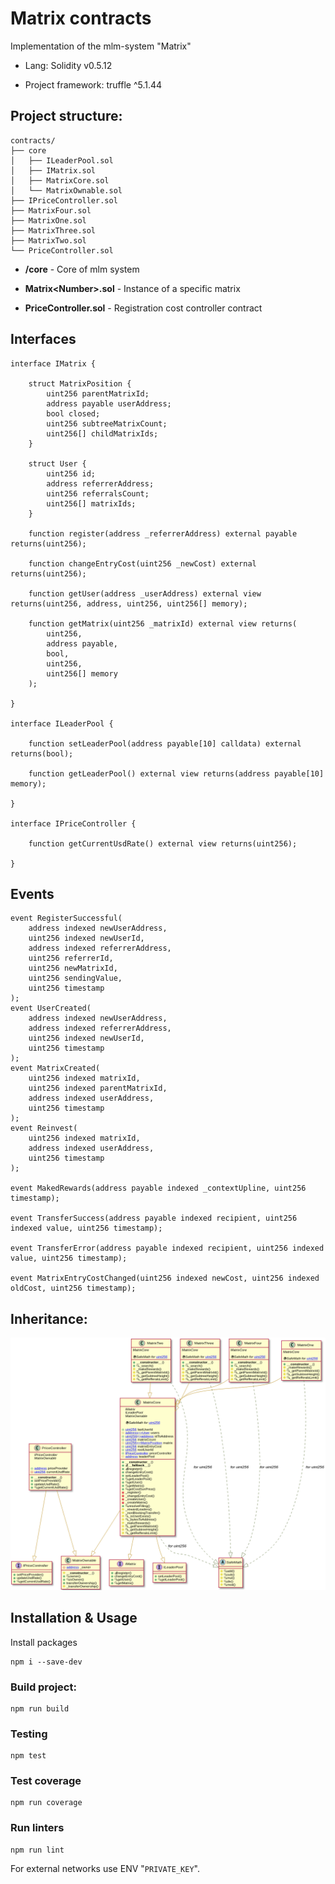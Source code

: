 # Matrix contracts

Implementation of the mlm-system "Matrix"

- Lang: Solidity v0.5.12

- Project framework: truffle ^5.1.44

## Project structure:
```
contracts/
├── core
│   ├── ILeaderPool.sol
│   ├── IMatrix.sol
│   ├── MatrixCore.sol
│   └── MatrixOwnable.sol
├── IPriceController.sol
├── MatrixFour.sol
├── MatrixOne.sol
├── MatrixThree.sol
├── MatrixTwo.sol
└── PriceController.sol
```

- __/core__ - Core of mlm system

- __Matrix\<Number\>.sol__ - Instance of a specific matrix

- __PriceController.sol__ - Registration cost controller contract

## Interfaces

```
interface IMatrix {

    struct MatrixPosition {
        uint256 parentMatrixId;
        address payable userAddress;
        bool closed;
        uint256 subtreeMatrixCount;
        uint256[] childMatrixIds;
    }

    struct User {
        uint256 id;
        address referrerAddress;
        uint256 referralsCount;
        uint256[] matrixIds;
    }

    function register(address _referrerAddress) external payable returns(uint256);

    function changeEntryCost(uint256 _newCost) external returns(uint256);

    function getUser(address _userAddress) external view returns(uint256, address, uint256, uint256[] memory);

    function getMatrix(uint256 _matrixId) external view returns(
        uint256,
        address payable,
        bool,
        uint256,
        uint256[] memory
    );

}

interface ILeaderPool {

    function setLeaderPool(address payable[10] calldata) external returns(bool);

    function getLeaderPool() external view returns(address payable[10] memory);

}

interface IPriceController {

    function getCurrentUsdRate() external view returns(uint256);

}

```

## Events

```
event RegisterSuccessful(
    address indexed newUserAddress,
    uint256 indexed newUserId,
    address indexed referrerAddress,
    uint256 referrerId,
    uint256 newMatrixId,
    uint256 sendingValue,
    uint256 timestamp
);
event UserCreated(
    address indexed newUserAddress,
    address indexed referrerAddress,
    uint256 indexed newUserId,
    uint256 timestamp
);
event MatrixCreated(
    uint256 indexed matrixId,
    uint256 indexed parentMatrixId,
    address indexed userAddress,
    uint256 timestamp
);
event Reinvest(
    uint256 indexed matrixId,
    address indexed userAddress,
    uint256 timestamp
);

event MakedRewards(address payable indexed _contextUpline, uint256 timestamp);

event TransferSuccess(address payable indexed recipient, uint256 indexed value, uint256 timestamp);

event TransferError(address payable indexed recipient, uint256 indexed value, uint256 timestamp);

event MatrixEntryCostChanged(uint256 indexed newCost, uint256 indexed oldCost, uint256 timestamp);
```


## Inheritance:

![useCase picture](./img/inheritance.png)

## Installation & Usage

Install packages
```
npm i --save-dev
```

### Build project:
```
npm run build
```

### Testing
```
npm test
```

### Test coverage
```
npm run coverage
```

### Run linters
```
npm run lint
```

For external networks use ENV "`PRIVATE_KEY`".